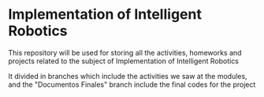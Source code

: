 # Implementation of Intelligent Robotics 

This repository will be used for storing all the activities, homeworks and projects
related to the subject of Implementation of Intelligent Robotics 

It divided in branches which include the activities we saw at the modules, and the 
"Documentos Finales" branch include the final codes for the project 
